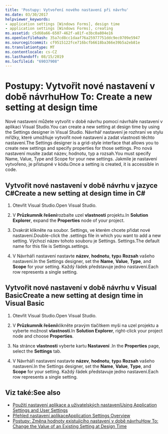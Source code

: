 ```yaml
---
title: 'Postupy: Vytvoření nového nastavení při návrhu'
ms.date: 03/30/2017
helpviewer_keywords:
- application settings [Windows Forms], design time
- application settings [Windows Forms], creating
ms.assetid: c5d60a66-6507-462f-a81f-e3bc0a804e16
ms.openlocfilehash: 35a7cd8cc1daaf76a25977751ddc9ec0709e5947
ms.sourcegitcommit: cf9515122fce716bcfb6618ba366e39b5a2eb81e
ms.translationtype: MT
ms.contentlocale: cs-CZ
ms.lasthandoff: 08/15/2019
ms.locfileid: "69037908"
---
```

# <a name="how-to-create-a-new-setting-at-design-time"></a><span data-ttu-id="8fe77-102">Postupy: Vytvořit nové nastavení v době návrhu</span><span class="sxs-lookup"><span data-stu-id="8fe77-102">How To: Create a new setting at design time</span></span>

<span data-ttu-id="8fe77-103">Nové nastavení můžete vytvořit v době návrhu pomocí návrháře nastavení v aplikaci Visual Studio.</span><span class="sxs-lookup"><span data-stu-id="8fe77-103">You can create a new setting at design time by using the Settings designer in Visual Studio.</span></span> <span data-ttu-id="8fe77-104">Návrhář nastavení je rozhraní ve stylu mřížky, které umožňuje vytvořit nové nastavení a zadat vlastnosti těchto nastavení.</span><span class="sxs-lookup"><span data-stu-id="8fe77-104">The Settings designer is a grid-style interface that allows you to create new settings and specify properties for those settings.</span></span> <span data-ttu-id="8fe77-105">Pro nová nastavení musíte zadat název, hodnotu, typ a rozsah.</span><span class="sxs-lookup"><span data-stu-id="8fe77-105">You must specify Name, Value, Type and Scope for your new settings.</span></span> <span data-ttu-id="8fe77-106">Jakmile je nastavení vytvořeno, je přístupné v kódu.</span><span class="sxs-lookup"><span data-stu-id="8fe77-106">Once a setting is created, it is accessible in code.</span></span>

## <a name="create-a-new-setting-at-design-time-in-c"></a><span data-ttu-id="8fe77-107">Vytvořit nové nastavení v době návrhu v jazyce C\#</span><span class="sxs-lookup"><span data-stu-id="8fe77-107">Create a new setting at design time in C\#</span></span>

1. <span data-ttu-id="8fe77-108">Otevřít Visual Studio.</span><span class="sxs-lookup"><span data-stu-id="8fe77-108">Open Visual Studio.</span></span>

2. <span data-ttu-id="8fe77-109">V **Průzkumník řešení**rozbalte uzel **vlastnosti** projektu.</span><span class="sxs-lookup"><span data-stu-id="8fe77-109">In **Solution Explorer**, expand the **Properties** node of your project.</span></span>

3. <span data-ttu-id="8fe77-110">Dvakrát klikněte na soubor. Settings, ve kterém chcete přidat nové nastavení.</span><span class="sxs-lookup"><span data-stu-id="8fe77-110">Double-click the .settings file in which you want to add a new setting.</span></span> <span data-ttu-id="8fe77-111">Výchozí název tohoto souboru je Settings. Settings.</span><span class="sxs-lookup"><span data-stu-id="8fe77-111">The default name for this file is Settings.settings.</span></span>

4. <span data-ttu-id="8fe77-112">V Návrháři nastavení nastavte **název**, **hodnotu**, **typ**a **Rozsah** vašeho nastavení.</span><span class="sxs-lookup"><span data-stu-id="8fe77-112">In the Settings designer, set the **Name**, **Value**, **Type**, and **Scope** for your setting.</span></span> <span data-ttu-id="8fe77-113">Každý řádek představuje jedno nastavení.</span><span class="sxs-lookup"><span data-stu-id="8fe77-113">Each row represents a single setting.</span></span>

## <a name="create-a-new-setting-at-design-time-in-visual-basic"></a><span data-ttu-id="8fe77-114">Vytvořit nové nastavení v době návrhu v Visual Basic</span><span class="sxs-lookup"><span data-stu-id="8fe77-114">Create a new setting at design time in Visual Basic</span></span>

1. <span data-ttu-id="8fe77-115">Otevřít Visual Studio.</span><span class="sxs-lookup"><span data-stu-id="8fe77-115">Open Visual Studio.</span></span>

2. <span data-ttu-id="8fe77-116">V **Průzkumník řešení**klikněte pravým tlačítkem myši na uzel projektu a vyberte možnost **vlastnosti**.</span><span class="sxs-lookup"><span data-stu-id="8fe77-116">In **Solution Explorer**, right-click your project node and choose **Properties**.</span></span>

3. <span data-ttu-id="8fe77-117">Na stránce **vlastnosti** vyberte kartu **Nastavení** .</span><span class="sxs-lookup"><span data-stu-id="8fe77-117">In the **Properties** page, select the **Settings** tab.</span></span>

4. <span data-ttu-id="8fe77-118">V Návrháři nastavení nastavte **název**, **hodnotu**, **typ**a **Rozsah** vašeho nastavení.</span><span class="sxs-lookup"><span data-stu-id="8fe77-118">In the Settings designer, set the **Name**, **Value**, **Type**, and **Scope** for your setting.</span></span> <span data-ttu-id="8fe77-119">Každý řádek představuje jedno nastavení.</span><span class="sxs-lookup"><span data-stu-id="8fe77-119">Each row represents a single setting.</span></span>

## <a name="see-also"></a><span data-ttu-id="8fe77-120">Viz také:</span><span class="sxs-lookup"><span data-stu-id="8fe77-120">See also</span></span>

- [<span data-ttu-id="8fe77-121">Použití nastavení aplikace a uživatelských nastavení</span><span class="sxs-lookup"><span data-stu-id="8fe77-121">Using Application Settings and User Settings</span></span>](using-application-settings-and-user-settings.md)
- [<span data-ttu-id="8fe77-122">Přehled nastavení aplikace</span><span class="sxs-lookup"><span data-stu-id="8fe77-122">Application Settings Overview</span></span>](application-settings-overview.md)
- [<span data-ttu-id="8fe77-123">Postupy: Změna hodnoty existujícího nastavení v době návrhu</span><span class="sxs-lookup"><span data-stu-id="8fe77-123">How To: Change the Value of an Existing Setting at Design Time</span></span>](how-to-change-the-value-of-an-existing-setting-at-design-time.md)
